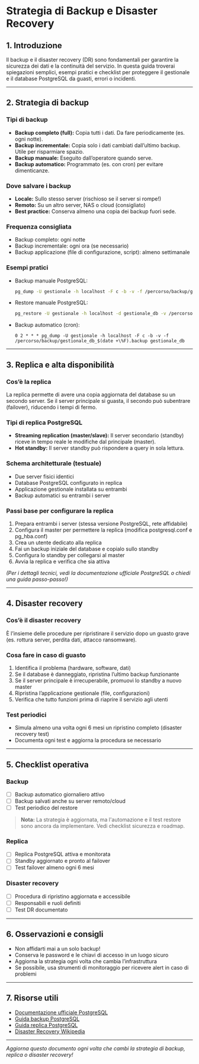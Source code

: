 # Strategia di Backup e Disaster Recovery

## 1. Introduzione

Il backup e il disaster recovery (DR) sono fondamentali per garantire la sicurezza dei dati e la continuità del servizio. In questa guida troverai spiegazioni semplici, esempi pratici e checklist per proteggere il gestionale e il database PostgreSQL da guasti, errori o incidenti.

---

## 2. Strategia di backup

### Tipi di backup
- **Backup completo (full):** Copia tutti i dati. Da fare periodicamente (es. ogni notte).
- **Backup incrementale:** Copia solo i dati cambiati dall’ultimo backup. Utile per risparmiare spazio.
- **Backup manuale:** Eseguito dall’operatore quando serve.
- **Backup automatico:** Programmato (es. con cron) per evitare dimenticanze.

### Dove salvare i backup
- **Locale:** Sullo stesso server (rischioso se il server si rompe!)
- **Remoto:** Su un altro server, NAS o cloud (consigliato)
- **Best practice:** Conserva almeno una copia dei backup fuori sede.

### Frequenza consigliata
- Backup completo: ogni notte
- Backup incrementale: ogni ora (se necessario)
- Backup applicazione (file di configurazione, script): almeno settimanale

### Esempi pratici
- Backup manuale PostgreSQL:
  ```bash
  pg_dump -U gestionale -h localhost -F c -b -v -f /percorso/backup/gestionale_db_$(date +%F).backup gestionale_db
  ```
- Restore manuale PostgreSQL:
  ```bash
  pg_restore -U gestionale -h localhost -d gestionale_db -v /percorso/backup/gestionale_db_YYYY-MM-DD.backup
  ```
- Backup automatico (cron):
  ```
  0 2 * * * pg_dump -U gestionale -h localhost -F c -b -v -f /percorso/backup/gestionale_db_$(date +\%F).backup gestionale_db
  ```

---

## 3. Replica e alta disponibilità

### Cos’è la replica
La replica permette di avere una copia aggiornata del database su un secondo server. Se il server principale si guasta, il secondo può subentrare (failover), riducendo i tempi di fermo.

### Tipi di replica PostgreSQL
- **Streaming replication (master/slave):** Il server secondario (standby) riceve in tempo reale le modifiche dal principale (master).
- **Hot standby:** Il server standby può rispondere a query in sola lettura.

### Schema architetturale (testuale)
- Due server fisici identici
- Database PostgreSQL configurato in replica
- Applicazione gestionale installata su entrambi
- Backup automatici su entrambi i server

### Passi base per configurare la replica
1. Prepara entrambi i server (stessa versione PostgreSQL, rete affidabile)
2. Configura il master per permettere la replica (modifica postgresql.conf e pg_hba.conf)
3. Crea un utente dedicato alla replica
4. Fai un backup iniziale del database e copialo sullo standby
5. Configura lo standby per collegarsi al master
6. Avvia la replica e verifica che sia attiva

*(Per i dettagli tecnici, vedi la documentazione ufficiale PostgreSQL o chiedi una guida passo-passo!)*

---

## 4. Disaster recovery

### Cos’è il disaster recovery
È l’insieme delle procedure per ripristinare il servizio dopo un guasto grave (es. rottura server, perdita dati, attacco ransomware).

### Cosa fare in caso di guasto
1. Identifica il problema (hardware, software, dati)
2. Se il database è danneggiato, ripristina l’ultimo backup funzionante
3. Se il server principale è irrecuperabile, promuovi lo standby a nuovo master
4. Ripristina l’applicazione gestionale (file, configurazioni)
5. Verifica che tutto funzioni prima di riaprire il servizio agli utenti

### Test periodici
- Simula almeno una volta ogni 6 mesi un ripristino completo (disaster recovery test)
- Documenta ogni test e aggiorna la procedura se necessario

---

## 5. Checklist operativa

### Backup
- [ ] Backup automatico giornaliero attivo
- [ ] Backup salvati anche su server remoto/cloud
- [ ] Test periodico del restore

> **Nota:** La strategia è aggiornata, ma l'automazione e il test restore sono ancora da implementare. Vedi checklist sicurezza e roadmap.

### Replica
- [ ] Replica PostgreSQL attiva e monitorata
- [ ] Standby aggiornato e pronto al failover
- [ ] Test failover almeno ogni 6 mesi

### Disaster recovery
- [ ] Procedura di ripristino aggiornata e accessibile
- [ ] Responsabili e ruoli definiti
- [ ] Test DR documentato

---

## 6. Osservazioni e consigli
- Non affidarti mai a un solo backup!
- Conserva le password e le chiavi di accesso in un luogo sicuro
- Aggiorna la strategia ogni volta che cambia l’infrastruttura
- Se possibile, usa strumenti di monitoraggio per ricevere alert in caso di problemi

---

## 7. Risorse utili
- [Documentazione ufficiale PostgreSQL](https://www.postgresql.org/docs/)
- [Guida backup PostgreSQL](https://www.postgresql.org/docs/current/backup.html)
- [Guida replica PostgreSQL](https://www.postgresql.org/docs/current/warm-standby.html)
- [Disaster Recovery Wikipedia](https://it.wikipedia.org/wiki/Disaster_recovery)

---

*Aggiorna questo documento ogni volta che cambi la strategia di backup, replica o disaster recovery!* 
